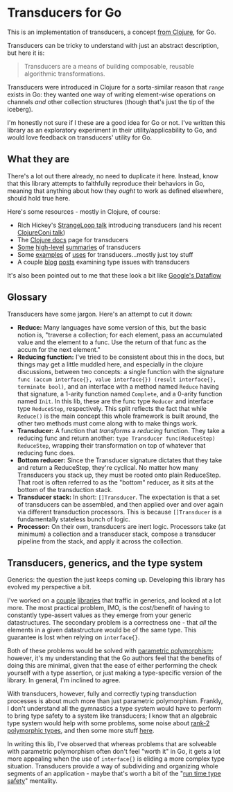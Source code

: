 # Transducers for Go

This is an implementation of transducers, a concept [from Clojure](http://clojure.org), for Go.

Transducers can be tricky to understand with just an abstract description, but here it is:

> Transducers are a means of building composable, reusable algorithmic transformations.

Transducers were introduced in Clojure for a sorta-similar reason that `range` exists in Go: they wanted one way of writing element-wise operations on channels *and* other collection structures (though that's just the tip of the iceberg).

I'm honestly not sure if I these are a good idea for Go or not. I've written this library as an exploratory experiment in their utility/applicability to Go, and would love feedback on transducers' utility for Go.

## What they are

There's a lot out there already, no need to duplicate it here. Instead, know that this library attempts to faithfully reproduce their behaviors in Go, meaning that anything about how they *ought* to work as defined elsewhere, should hold true here.

Here's some resources - mostly in Clojure, of course:

* Rich Hickey's [StrangeLoop talk](https://www.youtube.com/watch?v=6mTbuzafcII) introducing transducers (and his recent [ClojureConj talk](https://www.youtube.com/watch?v=4KqUvG8HPYo))
* The [Clojure docs](http://clojure.org/transducers) page for transducers
* [Some](https://gist.github.com/ptaoussanis/e537bd8ffdc943bbbce7) [high-level](https://bendyworks.com/transducers-clojures-next-big-idea/) [summaries](http://thecomputersarewinning.com/post/Transducers-Are-Fundamental/) of transducers
* Some [examples](http://ianrumford.github.io/blog/2014/08/08/Some-trivial-examples-of-using-Clojure-Transducers/) of [uses](http://matthiasnehlsen.com/blog/2014/10/06/Building-Systems-in-Clojure-2/) for transducers...mostly just toy stuff
* A couple [blog](http://blog.podsnap.com/ducers2.html) [posts](http://conscientiousprogrammer.com/blog/2014/08/07/understanding-cloure-transducers-through-types/) examining type issues with transducers

It's also been pointed out to me that these look a bit like [Google's Dataflow](http://googlecloudplatform.blogspot.com/2014/06/sneak-peek-google-cloud-dataflow-a-cloud-native-data-processing-service.html)

## Glossary

Transducers have some jargon. Here's an attempt to cut it down:

* **Reduce:** Many languages have some version of this, but the basic notion is, "traverse a collection; for each element, pass an accumulated value and the element to a func. Use the return of that func as the accum for the next element."
* **Reducing function:** I've tried to be consistent about this in the docs, but things may get a little muddled here, and especially in the clojure discussions, between two concepts: a single function with the signature `func (accum interface{}, value interface{}) (result interface{}, terminate bool)`, and an interface with a method named `Reduce` having that signature, a 1-arity function named `Complete`, and a 0-arity function named `Init`. In this lib, these are the func type `Reducer` and interface type `ReduceStep`, respectively. This split reflects the fact that while `Reduce()` is the main concept this whole framework is built around, the other two methods must come along with to make things work.
* **Transducer:** A function that *transforms* a *reducing* function. They take a reducing func and return another: `type Transducer func(ReduceStep) ReduceStep`, wrapping their transformation on top of whatever that reducing func does.
* **Bottom reducer:** Since the Transducer signature dictates that they take and return a ReduceStep, they're cyclical. No matter how many Transducers you stack up, they must be rooted onto plain ReduceStep. That root is often referred to as the "bottom" reducer, as it sits at the bottom of the transduction stack.
* **Transducer stack:** In short: `[]Transducer`. The expectation is that a set of transducers can be assembled, and then applied over and over again via different transduction processors. This is because `[]Transducer` is a fundamentally stateless bunch of logic.
* **Processor:** On their own, transducers are inert logic. Processors take (at minimum) a collection and a transducer stack, compose a transducer pipeline from the stack, and apply it across the collection.

## Transducers, generics, and the type system

Generics: the question the just keeps coming up. Developing this library has evolved my perspective a bit.

I've worked on a [couple](https://github.com/fatih/set) [libraries](https://github.com/sdboyer/gogl) that traffic in generics, and looked at a lot more. The most practical problem, IMO, is the cost/benefit of having to constantly type-assert values as they emerge from your generic datastructures. The secondary problem is a correctness one - that *all* the elements in a given datastructure would be of the same type. This guarantee is lost when relying on `interface{}`.

Both of these problems would be solved with [parametric polymorphism](http://en.wikipedia.org/wiki/Parametric_polymorphism); however, it's my understanding that the Go authors feel that the benefits of doing this are minimal, given that the ease of either performing the check yourself with a type assertion, or just making a type-specific version of the library. In general, I'm inclined to agree.

With transducers, however, fully and correctly typing transduction processes is about much more than just parametric polymorphism. Frankly, I don't understand all the gymnastics a type system would have to perform to bring type safety to a system like transducers; I know that an algebraic type system would help with some problems, some noise about [rank-2 polymorphic types](http://conscientiousprogrammer.com/blog/2014/08/07/understanding-cloure-transducers-through-types/), and then some more stuff [here](http://blog.podsnap.com/ducers2.html).

In writing this lib, I've observed that whereas problems that are solveable with parametric polymorphism often don't feel "worth it" in Go, it gets a lot more appealing when the use of `interface{}` is eliding a more complex type situation. Transducers provide a way of subdividing and organizing whole segments of an application - maybe that's worth a bit of the "[run time type safety](http://blog.burntsushi.net/type-parametric-functions-golang)" mentality.
